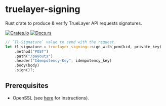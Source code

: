 # truelayer-signing
Rust crate to produce & verify TrueLayer API requests signatures.

[![Crates.io](https://img.shields.io/crates/v/truelayer-signing.svg)](https://crates.io/crates/truelayer-signing)
[![Docs.rs](https://docs.rs/truelayer-signing/badge.svg)](https://docs.rs/truelayer-signing)

```rust
// `Tl-Signature` value to send with the request.
let tl_signature = truelayer_signing::sign_with_pem(kid, private_key)
    .method("POST")
    .path("/payouts")
    .header("Idempotency-Key", idempotency_key)
    .body(body)
    .sign()?;
```

## Prerequisites
- OpenSSL (see [here](https://www.openssl.org/) for instructions).
